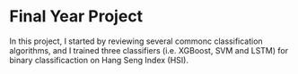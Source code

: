 # Final Year Project 
In this project, I started by reviewing several commonc classification algorithms, and I trained three classifiers (i.e. XGBoost, SVM and LSTM) for binary classificaction on Hang Seng Index (HSI). 
